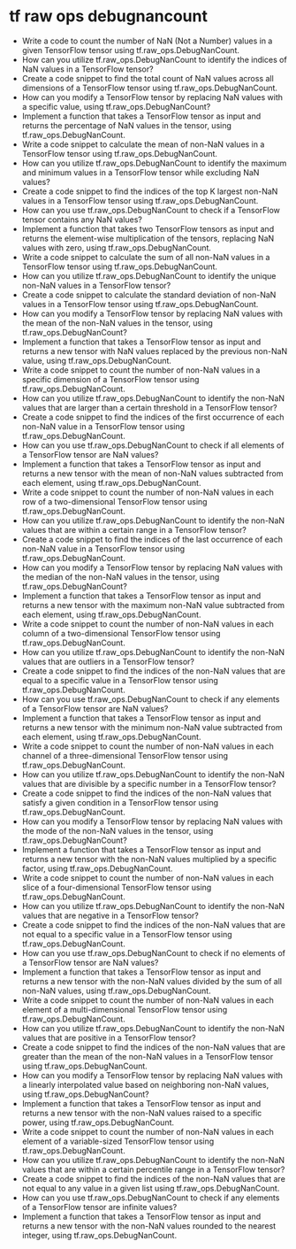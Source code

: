 # tf raw ops debugnancount

- Write a code to count the number of NaN (Not a Number) values in a given TensorFlow tensor using tf.raw_ops.DebugNanCount.
- How can you utilize tf.raw_ops.DebugNanCount to identify the indices of NaN values in a TensorFlow tensor?
- Create a code snippet to find the total count of NaN values across all dimensions of a TensorFlow tensor using tf.raw_ops.DebugNanCount.
- How can you modify a TensorFlow tensor by replacing NaN values with a specific value, using tf.raw_ops.DebugNanCount?
- Implement a function that takes a TensorFlow tensor as input and returns the percentage of NaN values in the tensor, using tf.raw_ops.DebugNanCount.
- Write a code snippet to calculate the mean of non-NaN values in a TensorFlow tensor using tf.raw_ops.DebugNanCount.
- How can you utilize tf.raw_ops.DebugNanCount to identify the maximum and minimum values in a TensorFlow tensor while excluding NaN values?
- Create a code snippet to find the indices of the top K largest non-NaN values in a TensorFlow tensor using tf.raw_ops.DebugNanCount.
- How can you use tf.raw_ops.DebugNanCount to check if a TensorFlow tensor contains any NaN values?
- Implement a function that takes two TensorFlow tensors as input and returns the element-wise multiplication of the tensors, replacing NaN values with zero, using tf.raw_ops.DebugNanCount.
- Write a code snippet to calculate the sum of all non-NaN values in a TensorFlow tensor using tf.raw_ops.DebugNanCount.
- How can you utilize tf.raw_ops.DebugNanCount to identify the unique non-NaN values in a TensorFlow tensor?
- Create a code snippet to calculate the standard deviation of non-NaN values in a TensorFlow tensor using tf.raw_ops.DebugNanCount.
- How can you modify a TensorFlow tensor by replacing NaN values with the mean of the non-NaN values in the tensor, using tf.raw_ops.DebugNanCount?
- Implement a function that takes a TensorFlow tensor as input and returns a new tensor with NaN values replaced by the previous non-NaN value, using tf.raw_ops.DebugNanCount.
- Write a code snippet to count the number of non-NaN values in a specific dimension of a TensorFlow tensor using tf.raw_ops.DebugNanCount.
- How can you utilize tf.raw_ops.DebugNanCount to identify the non-NaN values that are larger than a certain threshold in a TensorFlow tensor?
- Create a code snippet to find the indices of the first occurrence of each non-NaN value in a TensorFlow tensor using tf.raw_ops.DebugNanCount.
- How can you use tf.raw_ops.DebugNanCount to check if all elements of a TensorFlow tensor are NaN values?
- Implement a function that takes a TensorFlow tensor as input and returns a new tensor with the mean of non-NaN values subtracted from each element, using tf.raw_ops.DebugNanCount.
- Write a code snippet to count the number of non-NaN values in each row of a two-dimensional TensorFlow tensor using tf.raw_ops.DebugNanCount.
- How can you utilize tf.raw_ops.DebugNanCount to identify the non-NaN values that are within a certain range in a TensorFlow tensor?
- Create a code snippet to find the indices of the last occurrence of each non-NaN value in a TensorFlow tensor using tf.raw_ops.DebugNanCount.
- How can you modify a TensorFlow tensor by replacing NaN values with the median of the non-NaN values in the tensor, using tf.raw_ops.DebugNanCount?
- Implement a function that takes a TensorFlow tensor as input and returns a new tensor with the maximum non-NaN value subtracted from each element, using tf.raw_ops.DebugNanCount.
- Write a code snippet to count the number of non-NaN values in each column of a two-dimensional TensorFlow tensor using tf.raw_ops.DebugNanCount.
- How can you utilize tf.raw_ops.DebugNanCount to identify the non-NaN values that are outliers in a TensorFlow tensor?
- Create a code snippet to find the indices of the non-NaN values that are equal to a specific value in a TensorFlow tensor using tf.raw_ops.DebugNanCount.
- How can you use tf.raw_ops.DebugNanCount to check if any elements of a TensorFlow tensor are NaN values?
- Implement a function that takes a TensorFlow tensor as input and returns a new tensor with the minimum non-NaN value subtracted from each element, using tf.raw_ops.DebugNanCount.
- Write a code snippet to count the number of non-NaN values in each channel of a three-dimensional TensorFlow tensor using tf.raw_ops.DebugNanCount.
- How can you utilize tf.raw_ops.DebugNanCount to identify the non-NaN values that are divisible by a specific number in a TensorFlow tensor?
- Create a code snippet to find the indices of the non-NaN values that satisfy a given condition in a TensorFlow tensor using tf.raw_ops.DebugNanCount.
- How can you modify a TensorFlow tensor by replacing NaN values with the mode of the non-NaN values in the tensor, using tf.raw_ops.DebugNanCount?
- Implement a function that takes a TensorFlow tensor as input and returns a new tensor with the non-NaN values multiplied by a specific factor, using tf.raw_ops.DebugNanCount.
- Write a code snippet to count the number of non-NaN values in each slice of a four-dimensional TensorFlow tensor using tf.raw_ops.DebugNanCount.
- How can you utilize tf.raw_ops.DebugNanCount to identify the non-NaN values that are negative in a TensorFlow tensor?
- Create a code snippet to find the indices of the non-NaN values that are not equal to a specific value in a TensorFlow tensor using tf.raw_ops.DebugNanCount.
- How can you use tf.raw_ops.DebugNanCount to check if no elements of a TensorFlow tensor are NaN values?
- Implement a function that takes a TensorFlow tensor as input and returns a new tensor with the non-NaN values divided by the sum of all non-NaN values, using tf.raw_ops.DebugNanCount.
- Write a code snippet to count the number of non-NaN values in each element of a multi-dimensional TensorFlow tensor using tf.raw_ops.DebugNanCount.
- How can you utilize tf.raw_ops.DebugNanCount to identify the non-NaN values that are positive in a TensorFlow tensor?
- Create a code snippet to find the indices of the non-NaN values that are greater than the mean of the non-NaN values in a TensorFlow tensor using tf.raw_ops.DebugNanCount.
- How can you modify a TensorFlow tensor by replacing NaN values with a linearly interpolated value based on neighboring non-NaN values, using tf.raw_ops.DebugNanCount?
- Implement a function that takes a TensorFlow tensor as input and returns a new tensor with the non-NaN values raised to a specific power, using tf.raw_ops.DebugNanCount.
- Write a code snippet to count the number of non-NaN values in each element of a variable-sized TensorFlow tensor using tf.raw_ops.DebugNanCount.
- How can you utilize tf.raw_ops.DebugNanCount to identify the non-NaN values that are within a certain percentile range in a TensorFlow tensor?
- Create a code snippet to find the indices of the non-NaN values that are not equal to any value in a given list using tf.raw_ops.DebugNanCount.
- How can you use tf.raw_ops.DebugNanCount to check if any elements of a TensorFlow tensor are infinite values?
- Implement a function that takes a TensorFlow tensor as input and returns a new tensor with the non-NaN values rounded to the nearest integer, using tf.raw_ops.DebugNanCount.